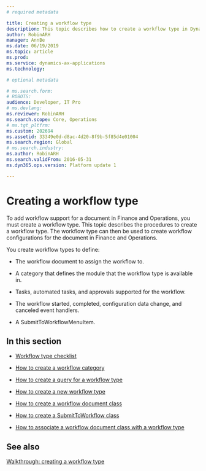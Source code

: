 ```yaml
---
# required metadata

title: Creating a workflow type
description: This topic describes how to create a workflow type in Dynamics 365 for Finance and Operations.
author: RobinARH
manager: AnnBe
ms.date: 06/19/2019
ms.topic: article
ms.prod: 
ms.service: dynamics-ax-applications
ms.technology: 

# optional metadata

# ms.search.form: 
# ROBOTS: 
audience: Developer, IT Pro
# ms.devlang: 
ms.reviewer: RobinARH
ms.search.scope: Core, Operations
# ms.tgt_pltfrm: 
ms.custom: 202694
ms.assetid: 33349e0d-d8ac-4d20-8f9b-5f85d4e01004
ms.search.region: Global
# ms.search.industry: 
ms.author: RobinARH
ms.search.validFrom: 2016-05-31
ms.dyn365.ops.version: Platform update 1

---
```


# Creating a workflow type 

To add workflow support for a document in Finance and Operations, you must create a workflow type. This topic describes the procedures to create a workflow type. The workflow type can then be used to create workflow configurations for the document in Finance and Operations.

You create workflow types to define:

  - The workflow document to assign the workflow to.

  - A category that defines the module that the workflow type is available in.

  - Tasks, automated tasks, and approvals supported for the workflow.

  - The workflow started, completed, configuration data change, and canceled event handlers.

  - A SubmitToWorkflowMenuItem.

## In this section

  - [Workflow type checklist](workflow-type-checklist.md)  

  - [How to create a workflow category](how-to-create-a-workflow-category.md)  

  - [How to create a query for a workflow type](how-to-create-a-query-for-a-workflow-type.md)  

  - [How to create a new workflow type](how-to-create-a-new-workflow-type.md)  

  - [How to create a workflow document class](how-to-create-a-workflow-document-class.md)  

  - [How to create a SubmitToWorkflow class](how-to-create-a-submittoworkflow-class.md)  

  - [How to associate a workflow document class with a workflow type](how-to-associate-a-workflow-document-class-with-a-workflow-type.md)  

## See also

[Walkthrough: creating a workflow type](walkthrough-creating-a-workflow-type.md)
